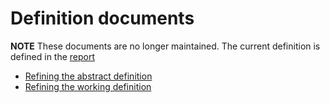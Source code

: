 Definition documents
====================

**NOTE** These documents are no longer maintained.  The current definition is defined in the [report](../products/report/clause_2_definition.adoc)

* [Refining the abstract definition](https://github.com/opengeospatial/CRS-Deformation-Models/issues/2)
* [Refining the working definition](https://github.com/opengeospatial/CRS-Deformation-Models/issues/3)
